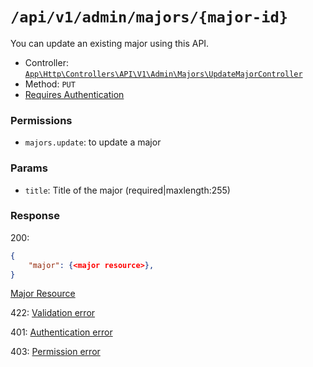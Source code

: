 # `/api/v1/admin/majors/{major-id}`
You can update an existing major using this API.

- Controller: [`App\Http\Controllers\API\V1\Admin\Majors\UpdateMajorController`](../../../../src/app/Http/Controllers/API/V1/Admin/Majors/UpdateMajorController.php)
- Method: `PUT`
- [Requires Authentication](../../auth/login.md#how-to-use-api-token)

### Permissions
- `majors.update`: to update a major

### Params

- `title`: Title of the major (required|maxlength:255)

### Response

200:
```json
{
    "major": {<major resource>},
}
```

[Major Resource](../../resources/major.md)

422: [Validation error](../../validation-errors.md)

401: [Authentication error](../../authentication-errors.md)

403: [Permission error](../../permission-errors.md)
